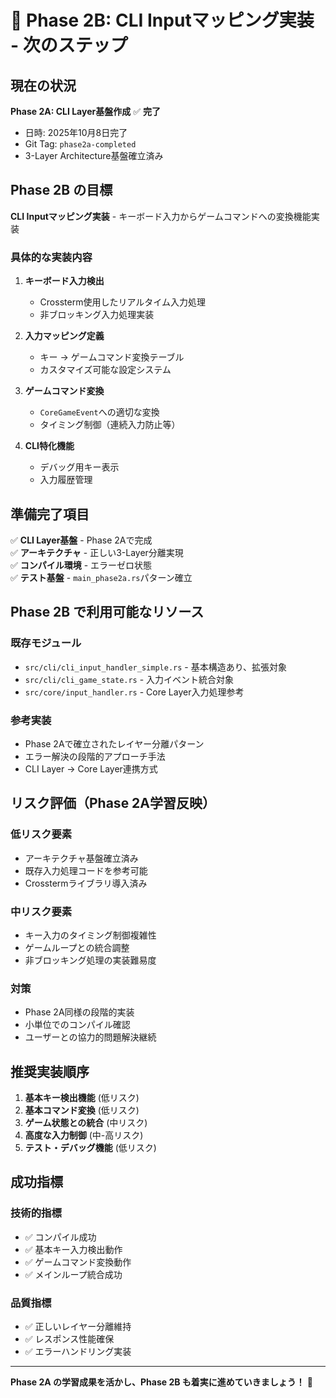# 🚀 Phase 2B: CLI Inputマッピング実装 - 次のステップ

## 現在の状況
**Phase 2A: CLI Layer基盤作成** ✅ **完了**
- 日時: 2025年10月8日完了
- Git Tag: `phase2a-completed`
- 3-Layer Architecture基盤確立済み

## Phase 2B の目標
**CLI Inputマッピング実装** - キーボード入力からゲームコマンドへの変換機能実装

### 具体的な実装内容
1. **キーボード入力検出**
   - Crossterm使用したリアルタイム入力処理
   - 非ブロッキング入力処理実装

2. **入力マッピング定義**
   - キー → ゲームコマンド変換テーブル
   - カスタマイズ可能な設定システム

3. **ゲームコマンド変換**
   - `CoreGameEvent`への適切な変換
   - タイミング制御（連続入力防止等）

4. **CLI特化機能**
   - デバッグ用キー表示
   - 入力履歴管理

## 準備完了項目
✅ **CLI Layer基盤** - Phase 2Aで完成  
✅ **アーキテクチャ** - 正しい3-Layer分離実現  
✅ **コンパイル環境** - エラーゼロ状態  
✅ **テスト基盤** - `main_phase2a.rs`パターン確立  

## Phase 2B で利用可能なリソース

### 既存モジュール
- `src/cli/cli_input_handler_simple.rs` - 基本構造あり、拡張対象
- `src/cli/cli_game_state.rs` - 入力イベント統合対象
- `src/core/input_handler.rs` - Core Layer入力処理参考

### 参考実装
- Phase 2Aで確立されたレイヤー分離パターン
- エラー解決の段階的アプローチ手法
- CLI Layer → Core Layer連携方式

## リスク評価（Phase 2A学習反映）

### 低リスク要素
- アーキテクチャ基盤確立済み
- 既存入力処理コードを参考可能
- Crosstermライブラリ導入済み

### 中リスク要素
- キー入力のタイミング制御複雑性
- ゲームループとの統合調整
- 非ブロッキング処理の実装難易度

### 対策
- Phase 2A同様の段階的実装
- 小単位でのコンパイル確認
- ユーザーとの協力的問題解決継続

## 推奨実装順序

1. **基本キー検出機能** (低リスク)
2. **基本コマンド変換** (低リスク)  
3. **ゲーム状態との統合** (中リスク)
4. **高度な入力制御** (中-高リスク)
5. **テスト・デバッグ機能** (低リスク)

## 成功指標

### 技術的指標
- ✅ コンパイル成功
- ✅ 基本キー入力検出動作
- ✅ ゲームコマンド変換動作
- ✅ メインループ統合成功

### 品質指標  
- ✅ 正しいレイヤー分離維持
- ✅ レスポンス性能確保
- ✅ エラーハンドリング実装

---

**Phase 2A の学習成果を活かし、Phase 2B も着実に進めていきましょう！** 🎯
